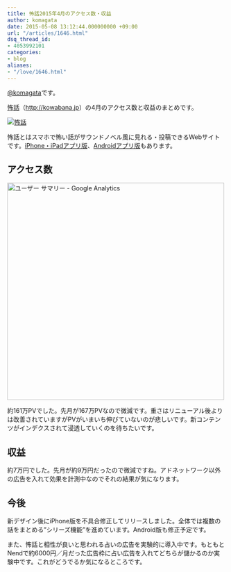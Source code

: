 ```yaml
---
title: 怖話2015年4月のアクセス数・収益
author: komagata
date: 2015-05-08 13:12:44.000000000 +09:00
url: "/articles/1646.html"
dsq_thread_id:
- 4053992101
categories:
- blog
aliases:
- "/love/1646.html"
---
```

[@komagata][1]です。

<a title="怖話" href="http://kowabana.jp" target="_blank">怖話</a>（<a title="怖話" href="http://kowabana.jp" target="_blank">http://kowabana.jp</a>）の4月のアクセス数と収益のまとめです。


  <a href="http://kowabana.jp"><img alt="怖話" src="http://i.gyazo.com/19e880127697f2aa72533b8e32ed6a2a.png" /></a>


怖話とはスマホで怖い話がサウンドノベル風に見れる・投稿できるWebサイトです。<a title="怖話iPhone・iPadアプリ版" href="https://itunes.apple.com/jp/app/bu-hua-zui-buno1wan5000huano/id564486792?l=ja&mt=8" target="_blank">iPhone・iPadアプリ版</a>、<a title="怖話Androidアプリ版" href="https://play.google.com/store/apps/details?id=jp.fjord.kowabana" target="_blank">Androidアプリ版</a>もあります。

## アクセス数


  <img alt="ユーザー サマリー - Google Analytics" src="http://i.gyazo.com/c67ab2e7c3bfb1857c571ef03e64d69f.png" width="500px" />


約161万PVでした。先月が167万PVなので微減です。重さはリニューアル後よりは改善されていますがPVがいまいち伸びていないのが悲しいです。新コンテンツがインデクスされて浸透していくのを待ちたいです。

## 収益

約7万円でした。先月が約9万円だったので微減ですね。アドネットワーク以外の広告を入れて効果を計測中なのでそれの結果が気になります。

## 今後

新デザイン後にiPhone版を不具合修正してリリースしました。全体では複数の話をまとめる&#8221;シリーズ機能&#8221;を進めています。Android版も修正予定です。

また、怖話と相性が良いと思われる占いの広告を実験的に導入中です。もともとNendで約6000円／月だった広告枠に占い広告を入れてどちらが儲かるのか実験中です。これがどうでるか気になるところです。

 [1]: http://twitter.com/komagata